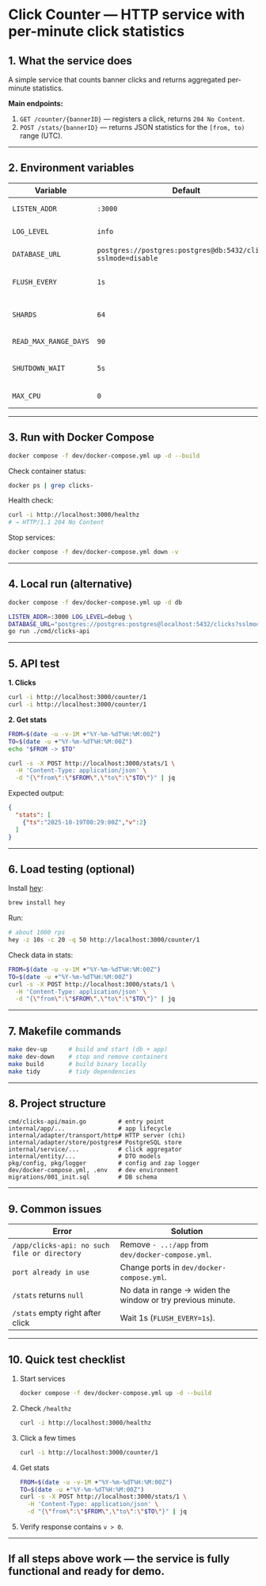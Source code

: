 # Click Counter — HTTP service with per-minute click statistics

## 1. What the service does

A simple service that counts banner clicks and returns aggregated per-minute statistics.

**Main endpoints:**
1. `GET /counter/{bannerID}` — registers a click, returns `204 No Content`.  
2. `POST /stats/{bannerID}` — returns JSON statistics for the `[from, to)` range (UTC).

---

## 2. Environment variables

| Variable | Default | Description |
|-----------|----------|-------------|
| `LISTEN_ADDR` | `:3000` | HTTP server address |
| `LOG_LEVEL` | `info` | `debug`, `info`, `warn`, `error` |
| `DATABASE_URL` | `postgres://postgres:postgres@db:5432/clicks?sslmode=disable` | PostgreSQL connection |
| `FLUSH_EVERY` | `1s` | Interval to flush data to DB |
| `SHARDS` | `64` | Number of in-memory shards |
| `READ_MAX_RANGE_DAYS` | `90` | Max range for `/stats` |
| `SHUTDOWN_WAIT` | `5s` | Graceful shutdown timeout |
| `MAX_CPU` | `0` | GOMAXPROCS (0 = auto) |

---

## 3. Run with Docker Compose

```bash
docker compose -f dev/docker-compose.yml up -d --build
````

Check container status:

```bash
docker ps | grep clicks-
```

Health check:

```bash
curl -i http://localhost:3000/healthz
# → HTTP/1.1 204 No Content
```

Stop services:

```bash
docker compose -f dev/docker-compose.yml down -v
```

---

## 4. Local run (alternative)

```bash
docker compose -f dev/docker-compose.yml up -d db

LISTEN_ADDR=:3000 LOG_LEVEL=debug \
DATABASE_URL="postgres://postgres:postgres@localhost:5432/clicks?sslmode=disable" \
go run ./cmd/clicks-api
```

---

## 5. API test

**1. Clicks**

```bash
curl -i http://localhost:3000/counter/1
curl -i http://localhost:3000/counter/1
```

**2. Get stats**

```bash
FROM=$(date -u -v-1M +"%Y-%m-%dT%H:%M:00Z")
TO=$(date -u +"%Y-%m-%dT%H:%M:00Z")
echo "$FROM -> $TO"

curl -s -X POST http://localhost:3000/stats/1 \
  -H 'Content-Type: application/json' \
  -d "{\"from\":\"$FROM\",\"to\":\"$TO\"}" | jq
```

Expected output:

```json
{
  "stats": [
    {"ts":"2025-10-19T00:29:00Z","v":2}
  ]
}
```

---

## 6. Load testing (optional)

Install [hey](https://github.com/rakyll/hey):

```bash
brew install hey
```

Run:

```bash
# about 1000 rps
hey -z 10s -c 20 -q 50 http://localhost:3000/counter/1
```

Check data in stats:

```bash
FROM=$(date -u -v-1M +"%Y-%m-%dT%H:%M:00Z")
TO=$(date -u +"%Y-%m-%dT%H:%M:00Z")
curl -s -X POST http://localhost:3000/stats/1 \
  -H 'Content-Type: application/json' \
  -d "{\"from\":\"$FROM\",\"to\":\"$TO\"}" | jq
```

---

## 7. Makefile commands

```bash
make dev-up      # build and start (db + app)
make dev-down    # stop and remove containers
make build       # build binary locally
make tidy        # tidy dependencies
```

---

## 8. Project structure

```
cmd/clicks-api/main.go         # entry point
internal/app/...               # app lifecycle
internal/adapter/transport/http# HTTP server (chi)
internal/adapter/store/postgres# PostgreSQL store
internal/service/...           # click aggregator
internal/entity/...            # DTO models
pkg/config, pkg/logger         # config and zap logger
dev/docker-compose.yml, .env   # dev environment
migrations/001_init.sql        # DB schema
```

---

## 9. Common issues

| Error                                        | Solution                                                    |
| -------------------------------------------- | ----------------------------------------------------------- |
| `/app/clicks-api: no such file or directory` | Remove `- ..:/app` from `dev/docker-compose.yml`.           |
| `port already in use`                        | Change ports in `dev/docker-compose.yml`.                   |
| `/stats` returns `null`                      | No data in range → widen the window or try previous minute. |
| `/stats` empty right after click             | Wait 1s (`FLUSH_EVERY=1s`).                                 |

---

## 10. Quick test checklist

1. Start services

   ```bash
   docker compose -f dev/docker-compose.yml up -d --build
   ```
2. Check `/healthz`

   ```bash
   curl -i http://localhost:3000/healthz
   ```
3. Click a few times

   ```bash
   curl -i http://localhost:3000/counter/1
   ```
4. Get stats

   ```bash
   FROM=$(date -u -v-1M +"%Y-%m-%dT%H:%M:00Z")
   TO=$(date -u +"%Y-%m-%dT%H:%M:00Z")
   curl -s -X POST http://localhost:3000/stats/1 \
     -H 'Content-Type: application/json' \
     -d "{\"from\":\"$FROM\",\"to\":\"$TO\"}" | jq
   ```
5. Verify response contains `v > 0`.

---

## If all steps above work — the service is fully functional and ready for demo.

